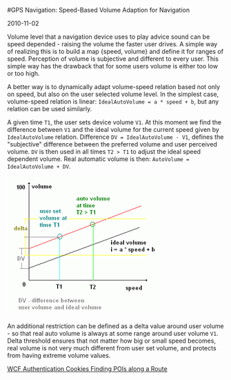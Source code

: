 #GPS Navigation: Speed-Based Volume Adaption for Navigation

2010-11-02

<!--- tags: gps -->

Volume level that a navigation device uses to play advice sound can be speed depended - raising the volume the faster user drives. A simple way of realizing this is to build a map {speed, volume} and define it for ranges of speed. Perception of volume is subjective and different to every user. This simple way has the drawback that for some users volume is either too low or too high.

A better way is to dynamically adapt volume-speed relation based not only on speed, but also on the user selected volume level. In the simplest case, volume-speed relation is linear: `IdealAutoVolume = a * speed + b`, but any relation can be used similarly.

A given time `T1`, the user sets device volume `V1`. At this moment we find the difference between `V1` and the ideal volume for the current speed given by `IdealAutoVolume` relation. Difference `DV = IdealAutoVolume - V1`, defines the "subjective" difference between the preferred volume and user perceived volume. `DV` is then used in all times `T2 > T1` to adjust the ideal speed dependent volume. Real automatic volume is then: `AutoVolume = IdealAutoVolume + DV`.

![](blog/2010/nav/speed-volume.png)

An additional restriction can be defined as a delta value around user volume - so that real auto volume is always at some range around user volume `V1`. Delta threshold ensures that not matter how big or small speed becomes, real volume is not very much different from user set volume, and protects from having extreme volume values.

<ins class='nfooter'><a id='fprev' href='#blog/2011/2011-10-11-WCF-Authentication-Cookies.md'>WCF Authentication Cookies</a> <a id='fnext' href='#blog/2010/2010-11-01-Finding-POIs-along-a-Route.md'>Finding POIs along a Route</a></ins>
